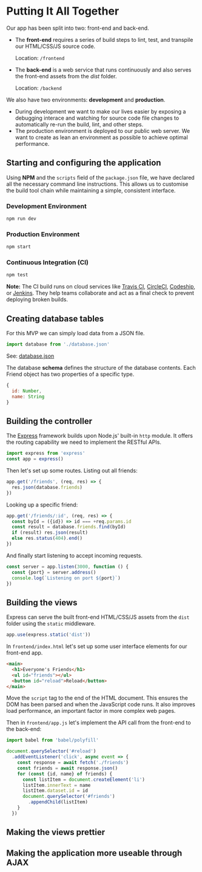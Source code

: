# Putting It All Together
Our app has been split into two: front-end and back-end.

- The **front-end** requires a series of build steps to lint, test, and transpile our HTML/CSS/JS source code.

  Location: `/frontend`

- The **back-end** is a web service that runs continuously and also serves the front-end assets from the *dist* folder.

  Location: `/backend`

We also have two environments: **development** and **production**.

- During development we want to make our lives easier by exposing a debugging interace and watching for source code file changes to automatically re-run the build, lint, and other steps.
- The production environment is deployed to our public web server. We want to create as lean an environment as possible to achieve optimal performance.

## Starting and configuring the application
Using **NPM** and the `scripts` field of the `package.json` file, we have declared all the necessary command line instructions. This allows us to customise the build tool chain while maintaining a simple, consistent interface.

### Development Environment
```bash
npm run dev
```

### Production Environment
```bash
npm start
```

### Continuous Integration (CI)
```bash
npm test
```
**Note:** The CI build runs on cloud services like [Travis CI](https://travis-ci.org/), [CircleCI](https://circleci.com/), [Codeship](https://codeship.com/), or [Jenkins](https://jenkins-ci.org/). They help teams collaborate and act as a final check to prevent deploying broken builds.

## Creating database tables

For this MVP we can simply load data from a JSON file.
```js
import database from './database.json'
```

See: [database.json](./backend/database.json)

The database **schema** defines the structure of the database contents. Each Friend object has two properties of a specific type.

```js
{
  id: Number,
  name: String
}
```

## Building the controller

The [Express](http://expressjs.com/) framework builds upon Node.js' built-in `http` module. It offers the routing capability we need to implement the RESTful APIs.

```js
import express from 'express'
const app = express()
```

Then let's set up some routes. Listing out all friends:
```js
app.get('/friends', (req, res) => {
  res.json(database.friends)
})
```

Looking up a specific friend:
```js
app.get('/friends/:id', (req, res) => {
  const byId = ({id}) => id === +req.params.id
  const result = database.friends.find(byId)
  if (result) res.json(result)
  else res.status(404).end()
})
```

And finally start listening to accept incoming requests.
```js
const server = app.listen(3000, function () {
  const {port} = server.address()
  console.log(`Listening on port ${port}`)
})
```

## Building the views
Express can serve the built front-end HTML/CSS/JS assets from the `dist` folder using the `static` middleware.
```js
app.use(express.static('dist'))
```

In `frontend/index.html` let's set up some user interface elements for our front-end app.

```html
<main>
  <h1>Everyone's Friends</h1>
  <ul id="friends"></ul>
  <button id="reload">Reload</button>
</main>
```

Move the `script` tag to the end of the HTML document. This ensures the DOM has been parsed and when the JavaScript code runs. It also improves load performance, an important factor in more complex web pages.

Then in `frontend/app.js` let's implement the API call from the front-end to the back-end:
```js
import babel from 'babel/polyfill'

document.querySelector('#reload')
  .addEventListener('click', async event => {
    const response = await fetch('./friends')
    const friends = await response.json()
    for (const {id, name} of friends) {
      const listItem = document.createElement('li')
      listItem.innerText = name
      listItem.dataset.id = id
      document.querySelector('#friends')
        .appendChild(listItem)
    }
  })
```

## Making the views prettier
## Making the application more useable through AJAX
